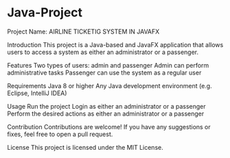 # Java-Project

Project Name: AIRLINE TICKETIG SYSTEM IN JAVAFX

Introduction
This project is a Java-based and JavaFX application that allows users to access a system as either an administrator or a passenger.

Features
Two types of users: admin and passenger
Admin can perform administrative tasks
Passenger can use the system as a regular user

Requirements
Java 8 or higher
Any Java development environment (e.g. Eclipse, IntelliJ IDEA)

Usage
Run the project
Login as either an administrator or a passenger
Perform the desired actions as either an administrator or a passenger

Contribution
Contributions are welcome! If you have any suggestions or fixes, feel free to open a pull request.

License
This project is licensed under the MIT License.
